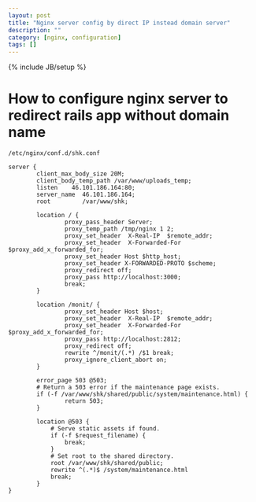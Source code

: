 ```yaml
---
layout: post
title: "Nginx server config by direct IP instead domain server"
description: ""
category: [nginx, configuration]
tags: []
---
```

{% include JB/setup %}

# How to configure nginx server to redirect rails app without domain name

    /etc/nginx/conf.d/shk.conf 

    server {    
            client_max_body_size 20M;    
            client_body_temp_path /var/www/uploads_temp;    
            listen    46.101.186.164:80;    
            server_name  46.101.186.164;    
            root         /var/www/shk;

            location / {            
                    proxy_pass_header Server;    
                    proxy_temp_path /tmp/nginx 1 2;
                    proxy_set_header  X-Real-IP  $remote_addr;    
                    proxy_set_header  X-Forwarded-For $proxy_add_x_forwarded_for;    
                    proxy_set_header Host $http_host;    
                    proxy_set_header X-FORWARDED-PROTO $scheme;    
                    proxy_redirect off;    
                    proxy_pass http://localhost:3000;    
                    break;    
            }

            location /monit/ {            
                    proxy_set_header Host $host;    
                    proxy_set_header  X-Real-IP  $remote_addr;    
                    proxy_set_header  X-Forwarded-For $proxy_add_x_forwarded_for;    
                    proxy_pass http://localhost:2812;    
                    proxy_redirect off;    
                    rewrite ^/monit/(.*) /$1 break;    
                    proxy_ignore_client_abort on;    
            }

            error_page 503 @503;    
            # Return a 503 error if the maintenance page exists.    
            if (-f /var/www/shk/shared/public/system/maintenance.html) {      
                    return 503;    
            }
            
            location @503 {      
                # Serve static assets if found.      
                if (-f $request_filename) {        
                    break;    
                }
                # Set root to the shared directory.      
                root /var/www/shk/shared/public;    
                rewrite ^(.*)$ /system/maintenance.html 
                break;    
            }      
    }

